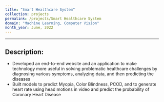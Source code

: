 ```yaml
---
title: "Smart Healthcare System"
collection: projects
permalink: /projects/Smart Healthcare System
domain: "Machine Learning, Computer Vision"
month_year: June, 2022
---
```


---

## Description:

- Developed an end-to-end website and an application to make technology more useful in solving problematic healthcare challenges by diagnosing various symptoms, analyzing data, and then predicting the diseases
- Built models to predict Myopia, Color Blindness, PCOD, and to generate heart rate using head motions in video and predict the probability of Coronary Heart Disease
